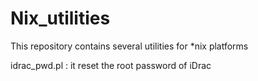 # Nix_utilities

This repository contains several utilities for \*nix platforms

idrac_pwd.pl : it reset the root password of iDrac
